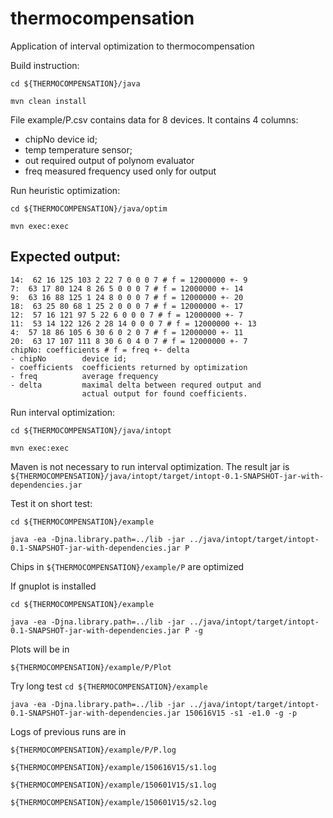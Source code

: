 # thermocompensation
Application of interval optimization to thermocompensation

Build instruction:

`cd ${THERMOCOMPENSATION}/java`

`mvn clean install`

File example/P.csv contains data for 8 devices.
It contains 4 columns:
- chipNo    device id;
- temp      temperature sensor;
- out       required output of polynom evaluator
- freq      measured frequency used only for output

Run heuristic optimization:

`cd ${THERMOCOMPENSATION}/java/optim`

`mvn exec:exec`

Expected output:
---
```
14:  62 16 125 103 2 22 7 0 0 0 7 # f = 12000000 +- 9
7:  63 17 80 124 8 26 5 0 0 0 7 # f = 12000000 +- 14
9:  63 16 88 125 1 24 8 0 0 0 7 # f = 12000000 +- 20
18:  63 25 80 68 1 25 2 0 0 0 7 # f = 12000000 +- 17
12:  57 16 121 97 5 22 6 0 0 0 7 # f = 12000000 +- 7
11:  53 14 122 126 2 28 14 0 0 0 7 # f = 12000000 +- 13
4:  57 18 86 105 6 30 6 0 2 0 7 # f = 12000000 +- 11
20:  63 17 107 111 8 30 6 0 4 0 7 # f = 12000000 +- 7
chipNo: coefficients # f = freq +- delta
- chipNo        device id;
- coefficients  coefficients returned by optimization
- freq          average frequency
- delta         maximal delta between requred output and
                actual output for found coefficients.
```             

Run interval optimization:

`cd ${THERMOCOMPENSATION}/java/intopt`

`mvn exec:exec`

Maven is not necessary to run interval optimization.
The result jar is `${THERMOCOMPENSATION}/java/intopt/target/intopt-0.1-SNAPSHOT-jar-with-dependencies.jar`

Test it on short test:

`cd ${THERMOCOMPENSATION}/example`

`java -ea -Djna.library.path=../lib -jar ../java/intopt/target/intopt-0.1-SNAPSHOT-jar-with-dependencies.jar P`

Chips in `${THERMOCOMPENSATION}/example/P` are optimized

If gnuplot is installed

`cd ${THERMOCOMPENSATION}/example`

`java -ea -Djna.library.path=../lib -jar ../java/intopt/target/intopt-0.1-SNAPSHOT-jar-with-dependencies.jar P -g`

Plots will be in

`${THERMOCOMPENSATION}/example/P/Plot`

Try long test
`cd ${THERMOCOMPENSATION}/example`

`java -ea -Djna.library.path=../lib -jar ../java/intopt/target/intopt-0.1-SNAPSHOT-jar-with-dependencies.jar 150616V15 -s1 -e1.0 -g -p`

Logs of previous runs are in

`${THERMOCOMPENSATION}/example/P/P.log`

`${THERMOCOMPENSATION}/example/150616V15/s1.log`

`${THERMOCOMPENSATION}/example/150601V15/s1.log`

`${THERMOCOMPENSATION}/example/150601V15/s2.log`


